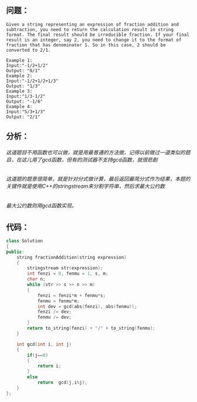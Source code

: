 ## 问题：
```
Given a string representing an expression of fraction addition and subtraction, you need to return the calculation result in string format. The final result should be irreducible fraction. If your final result is an integer, say 2, you need to change it to the format of fraction that has denominator 1. So in this case, 2 should be converted to 2/1.

Example 1:
Input:"-1/2+1/2"
Output: "0/1"
Example 2:
Input:"-1/2+1/2+1/3"
Output: "1/3"
Example 3:
Input:"1/3-1/2"
Output: "-1/6"
Example 4:
Input:"5/3+1/3"
Output: "2/1"
```
## 分析：
###### 这道题目不用函数也可以做，就是用最普通的方法做，记得以前做过一道类似的题目，在这儿用了gcd函数，但有的测试器不支持gcd函数，就很悲剧
###### 这道题的题意很简单，就是针对分式做计算，最后返回最简分式作为结果，本题的关键件就是使用C++的stringstream来分割字符串，然后求最大公约数
###### 最大公约数则用gcd函数实现。
## 代码：
```cpp
class Solution 
{
public:
    string fractionAddition(string expression)
    {
        stringstream str(expression);
        int fenzi = 0, fenmu = 1, s, m;
        char n;
        while (str >> s >> n >> m)
        {
            fenzi = fenzi*m + fenmu*s;
            fenmu = fenmu*m;
            int dev = gcd(abs(fenzi), abs(fenmu));
            fenzi /= dev;
            fenmu /= dev;
        }
        return to_string(fenzi) + "/" + to_string(fenmu);
    }

    int gcd(int i, int j)
    {
        if(j==0)
        {
            return i;
        }
        else
            return  gcd(j,i%j);
    }
};
```
